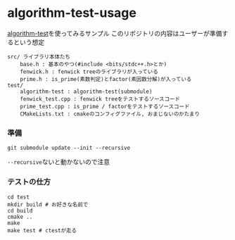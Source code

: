 # algorithm-test-usage

[algorithm-test](https://github.com/yosupo06/algorithm-test)を使ってみるサンプル
このリポジトリの内容はユーザーが準備するという想定

```
src/ ライブラリ本体たち
    base.h : 基本のやつ(#include <bits/stdc++.h>とか)
    fenwick.h : fenwick treeのライブラリが入っている
    prime.h : is_prime(素数判定)とfactor(素因数分解)が入っている
test/
    algorithm-test : algorithm-test(submodule)
    fenwick_test.cpp : fenwick treeをテストするソースコード
    prime_test.cpp : is_prime / factorをテストするソースコード
    CMakeLists.txt : cmakeのコンフィグファイル, おまじないのかたまり
```

### 準備

```
git submodule update --init --recursive
```

`--recursive`ないと動かないので注意

### テストの仕方

```
cd test
mkdir build # お好きな名前で
cd build
cmake ..
make
make test # ctestが走る
```
